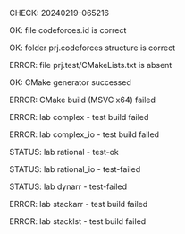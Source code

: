 CHECK: 20240219-065216
OK: file codeforces.id is correct
OK: folder prj.codeforces structure is correct
ERROR: file prj.test/CMakeLists.txt is absent
OK: CMake generator successed
ERROR: CMake build (MSVC x64) failed
ERROR: lab complex - test build failed
ERROR: lab complex_io - test build failed
STATUS: lab rational - test-ok
STATUS: lab rational_io - test-failed
STATUS: lab dynarr - test-failed
ERROR: lab stackarr - test build failed
ERROR: lab stacklst - test build failed
